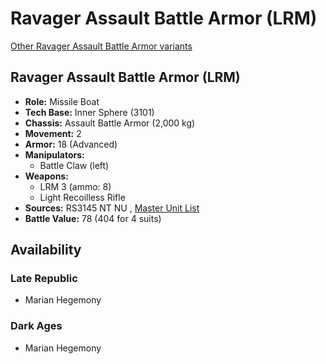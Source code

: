 # Ravager Assault Battle Armor (LRM) 

[Other Ravager Assault Battle Armor variants](../ravager_assault_battle_armor.md) 

## Ravager Assault Battle Armor (LRM) 

- **Role:** Missile Boat 
- **Tech Base:** Inner Sphere (3101) 
- **Chassis:** Assault Battle Armor (2,000 kg) 
- **Movement:** 2 
- **Armor:** 18 (Advanced) 
- **Manipulators:** 
  - Battle Claw (left) 
- **Weapons:** 
  - LRM 3 (ammo: 8) 
  - Light Recoilless Rifle 
- **Sources:** RS3145 NT NU , [Master Unit List](http://masterunitlist.info/Unit/Details/6746/ravager-assault-battle-armor-lrm) 
- **Battle Value:** 78 (404 for 4 suits) 

## Availability 

### Late Republic 

- Marian Hegemony 

### Dark Ages 

- Marian Hegemony 

